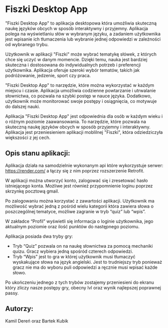 # Fiszki Desktop App

"Fiszki Desktop App" to aplikacja desktopowa która umożliwia skuteczną naukę języków obcych w sposób interaktywny i przyjemny. Aplikacja polega na wyświetlaniu słów w wybranym języku, a zadaniem użytkownika jest wpisanie ich tłumaczenia lub wybranie jednej odpowiedzi w zależności od wybranego trybu. 

Użytkownik w aplikacji "Fiszki" może wybrać tematykę słówek, z których chce się uczyć w danym momencie. Dzięki temu, nauka jest bardziej skuteczna i dostosowana do indywidualnych potrzeb i preferencji użytkownika. Aplikacja oferuje szeroki wybór tematów, takich jak podróżowanie, jedzenie, sport czy praca. 

"Fiszki Desktop App" to narzędzie, które można wykorzystać w każdym miejscu i czasie. Aplikacja umożliwia codzienne powtarzanie i utrwalanie słownictwa, co pozwala na szybki postęp w nauce języka. Dodatkowo, użytkownik może monitorować swoje postępy i osiągnięcia, co motywuje do dalszej nauki. 

Aplikacja "Fiszki Desktop App" jest odpowiednia dla osób w każdym wieku i o różnym poziomie zaawansowania. To narzędzie, które pozwala na skuteczną naukę języków obcych w sposób przyjemny i interaktywny. Aplikacja jest przeniesieniem aplikacji moblilnej "Fiszki", która odziedziczyła większości z jej cech.



## Opis stanu aplikacji:

Aplikacja działa na samodzielnie wykonanym api które wykorzystuje serwer: https://render.com/ a łączy się z nim poprzez rozszerzenie Retrofit.

W aplikacji można utworzyć konto, zalogować się i zresetować hasło istniejącego konta. Możliwe jest również przypomnienie loginu poprzez skrzynkę pocztową gmail.


Po zalogowaniu można korzystać z zawartości aplikacji. Użytkownik ma możliwość wybrać jedną z pośród wielu kategorii która zawiera słowa o poszczególnej tematyce,  możliwe zagranie w tryb “quiz” lub “wpis”.

W zakładce “Profil” wyświetli się informacja o loginie użytkownika, jego aktualnym poziomie oraz ilość punktów do następnego poziomu.

Aplikacja posiada dwa tryby gry:
* Tryb “Quiz” pozwala on na naukę słownictwa za pomocą mechaniki quizu. Gracz wybiera jedną spośród czterech odpowiedzi. 
* Tryb “Wpis” jest to gra w której użytkownik musi tłumaczyć wyskakujące słowa na język angielski. Jest to trudniejszy tryb ponieważ gracz nie ma do wyboru puli odpowiedzi a ręcznie musi wpisać każde słowo. 

Po ukończeniu jednego z tych trybów zostajemy przeniesieni do ekranu który zliczy nasze postępy gry, obecny lvl oraz wynik najlepszej poprawnej passy.

## Autorzy:
Kamil Dereń oraz Bartek Kubik
